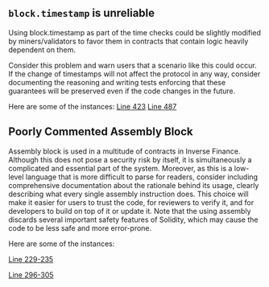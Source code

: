 ## `block.timestamp` is unreliable
Using block.timestamp as part of the time checks could be slightly modified by miners/validators to favor them in contracts that contain logic heavily dependent on them.

Consider this problem and warn users that a scenario like this could occur. If the change of timestamps will not affect the protocol in any way, consider documenting the reasoning and writing tests enforcing that these guarantees will be preserved even if the code changes in the future.

Here are some of the instances:
[Line 423](https://github.com/code-423n4/2022-10-inverse/blob/main/src/Market.sol#L423)
[Line 487](https://github.com/code-423n4/2022-10-inverse/blob/main/src/Market.sol#L487)

## Poorly Commented Assembly Block
Assembly block is used in a multitude of contracts in Inverse Finance. Although this does not pose a security risk by itself, it is simultaneously a complicated and essential part of the system. Moreover, as this is a low-level language that is more difficult to parse for readers, consider including comprehensive documentation about the rationale behind its usage, clearly describing what every single assembly instruction does. This choice will make it easier for users to trust the code, for reviewers to verify it, and for developers to build on top of it or update it. Note that the using assembly discards several important safety features of Solidity, which may cause the code to be less safe and more error-prone.

Here are some of the instances:

[Line 229-235](https://github.com/code-423n4/2022-10-inverse/blob/main/src/Market.sol#L229-L235)

[Line 296-305](https://github.com/code-423n4/2022-10-inverse/blob/main/src/Market.sol#L296-L305)





